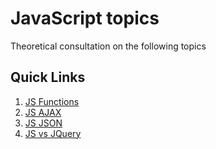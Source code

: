 # JavaScript topics

Theoretical consultation on the following topics

## Quick Links
1. [JS Functions](/teoria/functionsJS.md)
2. [JS AJAX](/teoria/AJAXJS.md)
3. [JS JSON](/teoria/JSONJS.md)
4. [JS vs JQuery](/teoria/JS_JQuery.md)

